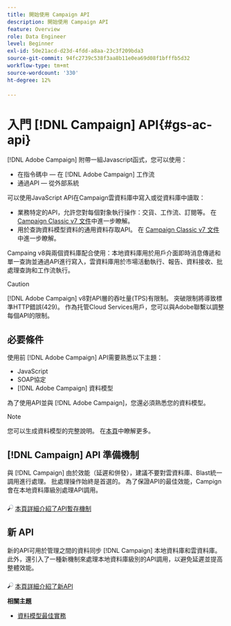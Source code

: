 ```yaml
---
title: 開始使用 Campaign API
description: 開始使用 Campaign API
feature: Overview
role: Data Engineer
level: Beginner
exl-id: 50e21acd-d23d-4fdd-a8aa-23c3f209bda3
source-git-commit: 94fc2739c538f3aa8b11e0ea69d08f1bfffb5d32
workflow-type: tm+mt
source-wordcount: '330'
ht-degree: 12%

---
```


# 入門 [!DNL Campaign] API{#gs-ac-api}

[!DNL Adobe Campaign] 附帶一組Javascript函式，您可以使用：

* 在指令碼中 — 在 [!DNL Adobe Campaign] 工作流
* 通過API — 從外部系統

可以使用JavaScript API在Campaign雲資料庫中寫入或從資料庫中讀取：

* 業務特定的API，允許您對每個對象執行操作：交貨、工作流、訂閱等。 在 [Campaign Classic v7 文件](https://experienceleague.adobe.com/docs/campaign-classic/using/configuring-campaign-classic/api/business-oriented-apis.html)中進一步瞭解。
* 用於查詢資料模型資料的通用資料存取API。 在 [Campaign Classic v7 文件](https://experienceleague.adobe.com/docs/campaign-classic/using/configuring-campaign-classic/api/data-oriented-apis.html)中進一步瞭解。

Campaing v8與兩個資料庫配合使用：本地資料庫用於用戶介面即時消息傳遞和單一查詢並通過API進行寫入，雲資料庫用於市場活動執行、報告、資料接收、批處理查詢和工作流執行。

>[!CAUTION]
>
>[!DNL Adobe Campaign] v8對API層的吞吐量(TPS)有限制。 突破限制將導致標準HTTP錯誤(429)。 作為托管Cloud Services用戶，您可以與Adobe聯繫以調整每個API的限制。

## 必要條件

使用前 [!DNL Adobe Campaign] API需要熟悉以下主題：

* JavaScript
* SOAP協定
* [!DNL Adobe Campaign] 資料模型

為了使用API並與 [!DNL Adobe Campaign]，您還必須熟悉您的資料模型。

>[!NOTE]
>您可以生成資料模型的完整說明。 在[本頁](datamodel.md)中瞭解更多。

## [!DNL Campaign] API 準備機制

與 [!DNL Campaign] 由於效能（延遲和併發），建議不要對雲資料庫、Blast統一調用進行處理。 批處理操作始終是首選的。 為了保證API的最佳效能，Campign會在本地資料庫級別處理API調用。

![](../assets/do-not-localize/glass.png) [本頁詳細介紹了API暫存機制](staging.md)

## 新 API

新的API可用於管理之間的資料同步 [!DNL Campaign] 本地資料庫和雲資料庫。 此外，還引入了一種新機制來處理本地資料庫級別的API調用，以避免延遲並提高整體效能。

![](../assets/do-not-localize/glass.png) [本頁詳細介紹了新API](new-apis.md)

**相關主題**

* [資料模型最佳實務](datamodel-best-practices.md)
